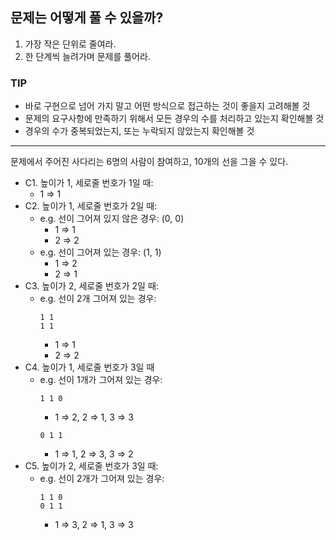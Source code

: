 ## 문제는 어떻게 풀 수 있을까?

1. 가장 작은 단위로 줄여라.
2. 한 단계씩 늘려가며 문제를 풀어라.

### TIP

- 바로 구현으로 넘어 가지 말고 어떤 방식으로 접근하는 것이 좋을지 고려해볼 것
- 문제의 요구사항에 만족하기 위해서 모든 경우의 수를 처리하고 있는지 확인해볼 것
- 경우의 수가 중복되었는지, 또는 누락되지 않았는지 확인해볼 것

---
문제에서 주어진 사다리는 6명의 사람이 참여하고, 10개의 선을 그을 수 있다.

- C1. 높이가 1, 세로줄 번호가 1일 때:
  - 1 => 1
- C2. 높이가 1, 세로줄 번호가 2일 때:
  - e.g. 선이 그어져 있지 않은 경우: (0, 0)
    - 1 => 1
    - 2 => 2
  - e.g. 선이 그어져 있는 경우: (1, 1)
    - 1 => 2
    - 2 => 1 
- C3. 높이가 2, 세로줄 번호가 2일 때:
  - e.g. 선이 2개 그어져 있는 경우:
    ```
    1 1 
    1 1
    ```
    - 1 => 1
    - 2 => 2
- C4. 높이가 1, 세로줄 번호가 3일 때
  - e.g. 선이 1개가 그어져 있는 경우:
    ```
    1 1 0
    ```
    - 1 => 2, 2 => 1, 3 => 3
    ```
    0 1 1
    ```
    - 1 => 1, 2 => 3, 3 => 2
- C5. 높이가 2, 세로줄 번호가 3일 때:
  - e.g. 선이 2개가 그어져 있는 경우:
    ```  
    1 1 0
    0 1 1
    ```
    - 1 => 3, 2 => 1, 3 => 3
